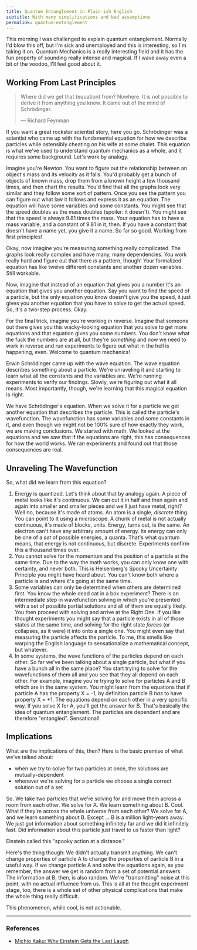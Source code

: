 ```yaml
---
title: Quantum Entanglement in Plain-ish English
subtitle: With many simplifications and bad assumptions
permalink: quantum-entanglement
---
```


This morning I was challenged to explain quantum entanglement. Normally I'd blow this off, but I'm sick and unemployed and this is interesting, so I'm taking it on. Quantum Mechanics is a really interesting field and it has the fun property of sounding really intense and magical. If I wave away even a bit of the voodoo, I'll feel good about it.

## Working From Last Principles

> Where did we get that (equation) from? Nowhere. It is not possible to derive it from anything you know. It came out of the mind of Schrödinger.
>
> — Richard Feynman

If you want a great rockstar scientist story, here you go. Schrödinger was a scientist who came up with the fundamental equation for how we describe particles while ostensibly cheating on his wife at some chalet. This equation is what we've used to understand quantum mechanics as a whole, and it requires some background. Let's work by analogy.

Imagine you're Newton. You want to figure out the relationship between an object's mass and its velocity as it falls. You'd probably get a bunch of objects of known mass, drop them from a known height a few thousand times, and then chart the results. You'd find that all the graphs look very similar and they follow some sort of pattern. Once you see the pattern you can figure out what law it follows and express it as an equation. The equation will have some variables and some constants. You might see that the speed doubles as the mass doubles (spoiler: it doesn't). You might see that the speed is always 9.81 times the mass. Your equation has to have a mass variable, and a constant of 9.81 in it, then. If you have a constant that doesn't have a name yet, you give it a name. So far so good. Working from first principles!

Okay, now imagine you're measuring something really complicated. The graphs look really complex and have many, many dependencies. You work really hard and figure out that there _is_ a pattern, though! Your formalized equation has like twelve different constants and another dozen variables. Still workable.

Now, imagine that instead of an equation that gives you a number it's an equation that gives you another equation. Say you want to find the speed of a particle, but the only equation you know doesn't give you the speed, it just gives you another equation that you have to solve to get the actual speed. So, it's a two-step process. Okay.

For the final trick, imagine you're working in reverse. Imagine that someone out there gives you this wacky-looking equation that you solve to get more equations and that equation gives you some numbers. You don't know what the fuck the numbers are at all, but they're _something_ and now we need to work in reverse and run experiments to figure out what in the hell is happening, even. Welcome to quantum mechanics!

Erwin Schrödinger came up with the wave equation. The wave equation describes something about a particle. We're unraveling it and starting to learn what all the constants and the variables are. We're running experiments to verify our findings. Slowly, we're figuring out what it all means. Most importantly, though, we're learning that this magical equation is right.

We have Schrödinger's equation. When we solve it for a particle we get another equation that describes the particle. This is called the particle's wavefunction. The wavefunction has some variables and some constants in it, and even though we might not be 100% sure of how exactly they work, we are making conclusions. We started with math. We looked at the equations and we saw that if the equations are right, this has consequences for how the world works. We ran experiments and found out that those consequences are real.

## Unraveling The Wavefunction

So, what did we learn from this equation?

1. Energy is quantized. Let's think about that by analogy again. A piece of metal looks like it's continuous. We can cut it in half and then again and again into smaller and smaller pieces and we'll just have metal, right? Well no, because it's made of atoms. An atom is a single, _discrete_ thing. You can point to it using a microscope. A chunk of metal is not actually continuous, it's made of blocks, units. Energy, turns out, is the same. An electron can't have any arbitrary amount of energy. Its energy can only be one of a _set_ of possible energies, a quanta. That's what quantum means, that energy is not continuous, but discrete. Experiments confirm this a thousand times over.
2. You cannot solve for the momentum and the position of a particle at the same time. Due to the way the math works, you can only know one with certainty, and never both. This is Heisenberg's Spooky Uncertainty Principle you might have heard about. You can't know both where a particle is and where it's going at the same time.
3. Some variables can only be determined when others are determined first. You know the whole dead cat in a box experiment? There is an intermediate step in wavefunction solving in which you're presented with a set of possible partial solutions and all of them are equally likely. You then proceed with solving and arrive at the Right One. If you like thought experiments you might say that a particle exists in all of those states at the same time, and solving for the right state _forces_ (or collapses, as it were) it into onto a single one. You might even say that measuring the particle affects the particle. To me, this smells like warping the English language to sensationalize a mathematical concept, but whatever.
4. In some systems, the wave functions of the particles depend on each other. So far we've been talking about a single particle, but what if you have a bunch all in the same place? You start trying to solve for the wavefunctions of them all and you see that they all depend on each other. For example, imagine you're trying to solve for particles A and B which are in the same system. You might learn from the equations that if particle A has the property X = -1, by definition particle B _has_ to have property X = +1. The equations depend on each other in a very specific way. If you solve X for A, you'll get the answer for B. That's basically the idea of quantum entanglement. The particles are dependent and are therefore "entangled". Sensational!

## Implications

What are the implications of this, then? Here is the basic premise of what we've talked about:

- when we try to solve for two particles at once, the solutions are mutually-dependent
- whenever we're solving for a particle we choose a single correct solution out of a set

So. We take two particles that we're solving for and move them across a room from each other. We solve for A. We learn something about B. Cool. What if they're across the whole universe from each other? We solve for A, and we learn something about B. Except ... B is a million light-years away. We just got information about something infinitely far and we did it infinitely fast. Did information about this particle just travel to us faster than light?

Einstein called this "spooky action at a distance."

Here's the thing though: We didn't actually transmit anything. We can't change properties of particle A to change the properties of particle B in a useful way. If we change particle A and solve the equations again, as you remember, the answer we get is random from a set of potential answers. The information at B, then, is also random. We're "transmitting" noise at this point, with no actual influence from us. This is all at the thought experiment stage, too, there is a whole set of other physical complications that make the whole thing really difficult.

This phenomenon, while cool, is not actionable.

***

### References
- [Michio Kaku: Why Einstein Gets the Last Laugh](https://www.youtube.com/watch?v=QErwOK3S5IE)
